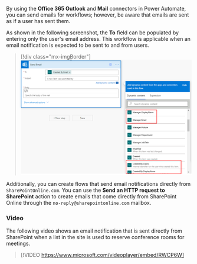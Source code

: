By using the **Office 365 Outlook** and **Mail** connectors in Power Automate, you can send emails for workflows; however, be aware that emails are sent as if a user has sent them.

As shown in the following screenshot, the **To** field can be populated by entering only the user's email address. This workflow is applicable when an email notification is expected to be sent to and from users.

> [!div class="mx-imgBorder"]
> [![Screenshot of the To field populated with the user's email.](../media/image-12.png)](../media/image-12.png#lightbox)

Additionally, you can create flows that send email notifications directly from `SharePointOnline.com`. You can use the **Send an HTTP request to SharePoint** action to create emails that come directly from SharePoint Online through the `no-reply@sharepointonline.com` mailbox.

### Video

The following video shows an email notification that is sent directly from SharePoint when a list in the site is used to reserve conference rooms for meetings.

> [!VIDEO https://www.microsoft.com/videoplayer/embed/RWCP6W]
